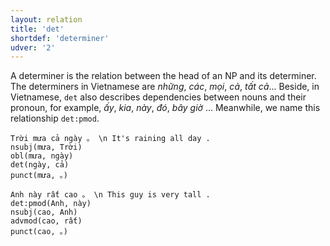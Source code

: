 ```yaml
---
layout: relation
title: 'det'
shortdef: 'determiner'
udver: '2'
---
```


A determiner is the relation between the head of an NP and its determiner. The determiners in
Vietnamese are _những_, _các_, _mọi_, _cả_, _tất cả_... Beside, in Vietnamese, `det` also describes
dependencies between nouns and their pronoun, for example, _ấy_, _kia_, _này_, _đó_, _bây giờ_ ...
Meanwhile, we name this relationship `det:pmod`.

~~~ sdparse
Trời mưa cả ngày 。 \n It's raining all day .
nsubj(mưa, Trời)
obl(mưa, ngày)
det(ngày, cả)
punct(mưa, 。)
~~~

~~~ sdparse
Anh này rất cao 。 \n This guy is very tall .
det:pmod(Anh, này)
nsubj(cao, Anh)
advmod(cao, rất)
punct(cao, 。)
~~~

<!-- Interlanguage links updated So kvě 14 19:03:28 CEST 2022 -->
